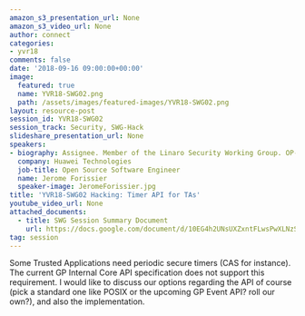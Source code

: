 ```yaml
---
amazon_s3_presentation_url: None
amazon_s3_video_url: None
author: connect
categories:
- yvr18
comments: false
date: '2018-09-16 09:00:00+00:00'
image:
  featured: true
  name: YVR18-SWG02.png
  path: /assets/images/featured-images/YVR18-SWG02.png
layout: resource-post
session_id: YVR18-SWG02
session_track: Security, SWG-Hack
slideshare_presentation_url: None
speakers:
- biography: Assignee. Member of the Linaro Security Working Group. OP-TEE maintainer.
  company: Huawei Technologies
  job-title: Open Source Software Engineer
  name: Jerome Forissier
  speaker-image: JeromeForissier.jpg
title: 'YVR18-SWG02 Hacking: Timer API for TAs'
youtube_video_url: None
attached_documents:
  - title: SWG Session Summary Document
    url: https://docs.google.com/document/d/10EG4h2UNsUXZxntFLwsPwXLNzSfmgMsHXU4y2MYKmH8/
tag: session
---
```


Some Trusted Applications need periodic secure timers (CAS for instance). The current GP Internal Core API specification does not support this requirement. I would like to discuss our options regarding the API of course (pick a standard one like POSIX or the upcoming GP Event API? roll our own?), and also the implementation.